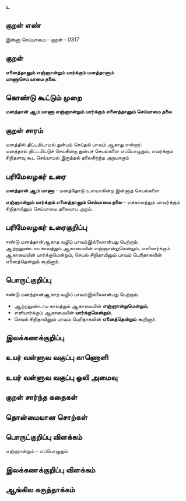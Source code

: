 உ

## குறள் எண் 

இன்னா செய்யாமை - குறள் - 0317  

## குறள் 

**எனைத்தானும் எஞ்ஞான்றும் யார்க்கும் மனத்தானாம்  
மாணாசெய் யாமை தலை.**

## கொண்டு கூட்டும் முறை

**மனத்தான் ஆம் மாணா எஞ்ஞான்றும் யார்க்கும் எனைத்தானும் செய்யாமை தலை**

## குறள் சாரம் 

மனத்தில் திட்டமிடாமல் துன்பம் செய்தல் பாவம் ஆகாது என்றார்.  
மனத்தால் திட்டமிட்டுச் செய்கின்ற துன்பச் செயல்களை எப்பொழுதும், எவர்க்கும் சிறிதளவு கூட செய்யாமல் இருத்தல் தலைசிறந்த அறமாகும்

## பரிமேலழகர் உரை

**மனத்தான் ஆம் மாணா** - மனத்தோடு உளவாகின்ற இன்னாத செயல்களை  

**எஞ்ஞான்றும் யார்க்கும் எனைத்தானும் செய்யாமை தலை** - எக்காலத்தும் யாவர்க்கும் சிறிதாயினும் செய்யாமை தலையாய அறம்.   

## பரிமேலழகர் உரைகுறிப்பு   

ஈண்டு மனத்தான்ஆகாத வழிப் பாவம்இல்லைஎன்பது பெற்றாம்.   
ஆற்றலுண்டாய காலத்தும் ஆகாமையின் எஞ்ஞான்றுமென்றும், எளியார்க்கும் ஆகாமையின் யார்க்குமென்றும், செயல் சிறிதாயினும் பாவம் பெரிதாகலின் எனைத்தென்றும் கூறினார்.  

## பொருட்குறிப்பு 

ஈண்டு மனத்தான்ஆகாத வழிப் பாவம்இல்லைஎன்பது பெற்றாம்.   

* ஆற்றலுண்டாய காலத்தும் ஆகாமையின் **எஞ்ஞான்றுமென்றும்**,   
* எளியார்க்கும் ஆகாமையின் **யார்க்குமென்றும்**,  
* செயல் சிறிதாயினும் பாவம் பெரிதாகலின் **எனைத்தென்றும்** கூறினார்.    

## இலக்கணக்குறிப்பு  


## உயர் வள்ளுவ வகுப்பு காணொளி


## உயர் வள்ளுவ வகுப்பு ஒலி அமைவு 

 
## குறள் சார்ந்த கதைகள் 


## தொன்மையான சொற்கள்


## பொருட்குறிப்பு விளக்கம்

எஞ்ஞான்றும் - எப்பொழுதும் 

## இலக்கணக்குறிப்பு விளக்கம்


## ஆங்கில கருத்தாக்கம் 


